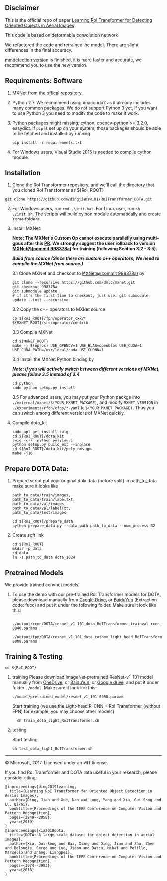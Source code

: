 ## Disclaimer
This is the official repo of paper [Learning RoI Transformer for Detecting Oriented Objects in Aerial Images](https://arxiv.org/abs/1812.00155)

This code is based on deformable convolution network

We refactored the code and retrained the model. There are slight differences in the final accuracy.

[mmdetection version](https://github.com/dingjiansw101/AerialDetection) is finished, it is more faster and accurate, we recommend you to use the new version.

## Requirements: Software

1. MXNet from [the offical repository](https://github.com/dmlc/mxnet).

2. Python 2.7. We recommend using Anaconda2 as it already includes many common packages. We do not support Python 3 yet, if you want to use Python 3 you need to modify the code to make it work.

3. Python packages might missing: cython, opencv-python >= 3.2.0, easydict. If `pip` is set up on your system, those packages should be able to be fetched and installed by running
	```
	pip install -r requirements.txt
	```
4. For Windows users, Visual Studio 2015 is needed to compile cython module.

## Installation

1. Clone the RoI Transformer repository, and we'll call the directory that you cloned RoI Transformer as ${RoI_ROOT}

```
git clone https://github.com/dingjiansw101/RoITransformer_DOTA.git
```

2. For Windows users, run ``cmd .\init.bat``. For Linux user, run `sh ./init.sh`. The scripts will build cython module automatically and create some folders.

3. Install MXNet:

	**Note: The MXNet's Custom Op cannot execute parallelly using multi-gpus after this [PR](https://github.com/apache/incubator-mxnet/pull/6928). We strongly suggest the user rollback to version [MXNet@(commit 998378a)](https://github.com/dmlc/mxnet/tree/998378a) for training (following Section 3.2 - 3.5).**

	***Build from source (Since there are custom c++ operators, We need to complie the MXNet from source.)***

	3.1 Clone MXNet and checkout to [MXNet@(commit 998378a)](https://github.com/dmlc/mxnet/tree/998378a) by
	```
	git clone --recursive https://github.com/dmlc/mxnet.git
	git checkout 998378a
	git submodule update
	# if it's the first time to checkout, just use: git submodule update --init --recursive
	```
	3.2 Copy the c++ operators to MXNet source
	```
	cp ${RoI_ROOT}/fpn/operator_cxx/* ${MXNET_ROOT}/src/operator/contrib
	```
	3.3 Compile MXNet
	```
	cd ${MXNET_ROOT}
	make -j $(nproc) USE_OPENCV=1 USE_BLAS=openblas USE_CUDA=1 USE_CUDA_PATH=/usr/local/cuda USE_CUDNN=1
	```
	3.4 Install the MXNet Python binding by

	***Note: If you will actively switch between different versions of MXNet, please follow 3.5 instead of 3.4***
	```
	cd python
	sudo python setup.py install
	```
	3.5 For advanced users, you may put your Python packge into `./external/mxnet/$(YOUR_MXNET_PACKAGE)`, and modify `MXNET_VERSION` in `./experiments/rfcn/cfgs/*.yaml` to `$(YOUR_MXNET_PACKAGE)`. Thus you can switch among different versions of MXNet quickly.

4. Compile dota_kit

    ```
    sudo apt-get install swig
    cd ${RoI_ROOT}/dota_kit
    swig -c++ -python polyiou.i
    python setup.py build_ext --inplace
    cd ${RoI_ROOT}/dota_kit/poly_nms_gpu
    make -j16
    ```

## Prepare DOTA Data:

1. Prepare script
   put your original dota data (before split) in path_to_data
   make sure it looks like
   ```
   path_to_data/train/images,
   path_to_data/train/labelTxt,
   path_to_data/val/images,
   path_to_data/val/labelTxt,
   path_to_data/test/images

   cd ${RoI_ROOT}/prepare_data
   python prepare_data.py --data_path path_to_data --num_process 32
   ```
2. Create soft link

   ```
   cd ${RoI_ROOT}
   mkdir -p data
   cd data
   ln -s path_to_data dota_1024
   ```

## Pretrained Models

We provide trained convnet models.

1. To use the demo with our pre-trained RoI Transformer models for DOTA, please download manually from [Google Drive](https://drive.google.com/drive/folders/1kUBsH2v5DK6QjqDoMmyx16bW7gUlEgn1?usp=sharing), or [BaiduYun](https://pan.baidu.com/s/14KBADK41S5hOO8NQVQlbWA) (Extraction code: fucc)
 and put it under the following folder.
    Make sure it look like this:
    ```
        ./output/rcnn/DOTA/resnet_v1_101_dota_RoITransformer_trainval_rcnn_end2end/train/rcnn_dota-0040.params
        ./output/fpn/DOTA/resnet_v1_101_dota_rotbox_light_head_RoITransformer_trainval_fpn_end2end/train/fpn_DOTA_oriented-0008.params
    ```
## Training & Testing

```
cd ${RoI_ROOT}
```

1. training
    Please download ImageNet-pretrained ResNet-v1-101 model manually from [OneDrive](https://1drv.ms/u/s!Am-5JzdW2XHzhqMEtxf1Ciym8uZ8sg), or [BaiduYun](https://pan.baidu.com/s/1YuB5ib7O-Ori1ZpiGf8Egw#list/path=%2F), or [Google drive](https://drive.google.com/open?id=1b6P-UMaBBpMPlcgvc38dMToPAa_Gyu6F), and put it under folder `./model`. Make sure it look like this:

	```
	./model/pretrained_model/resnet_v1_101-0000.params
	```

    Start training (we use the Light-head R-CNN + RoI Transformer (without FPN) for example, you may choose other models)

    ```
      sh train_dota_light_RoITransformer.sh
    ```

2. testing

    Start testing

    ```
    sh test_dota_light_RoITransformer.sh
    ```


---------------------------------------------------

© Microsoft, 2017. Licensed under an MIT license.


If you find RoI Transformer and DOTA data useful in your research, please consider citing:
```
@inproceedings{ding2019learning,
  title={Learning RoI Transformer for Oriented Object Detection in Aerial Images},
  author={Ding, Jian and Xue, Nan and Long, Yang and Xia, Gui-Song and Lu, Qikai},
  booktitle={Proceedings of the IEEE Conference on Computer Vision and Pattern Recognition},
  pages={2849--2858},
  year={2019}
}
@inproceedings{xia2018dota,
  title={DOTA: A large-scale dataset for object detection in aerial images},
  author={Xia, Gui-Song and Bai, Xiang and Ding, Jian and Zhu, Zhen and Belongie, Serge and Luo, Jiebo and Datcu, Mihai and Pelillo, Marcello and Zhang, Liangpei},
  booktitle={Proceedings of the IEEE Conference on Computer Vision and Pattern Recognition},
  pages={3974--3983},
  year={2018}
}
```

